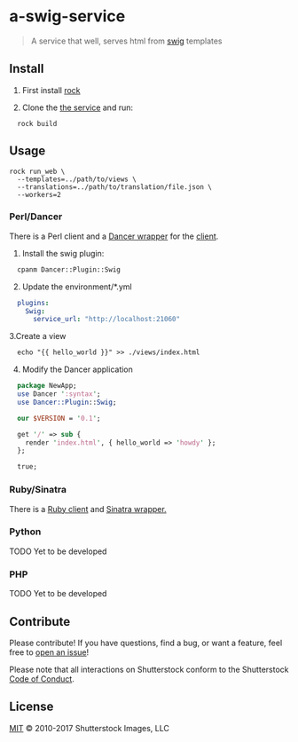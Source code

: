 # a-swig-service

> A service that well, serves html from [swig](https://github.com/swig/swig) templates

## Install

1. First install [rock](http://www.rockstack.org/)

2. Clone the [the service](https://github.com/shutterstock/a-swig-service) and run:

  ```
    rock build
  ```

## Usage

  ```
  rock run_web \
    --templates=../path/to/views \
    --translations=../path/to/translation/file.json \
    --workers=2
  ```

### Perl/Dancer

There is a Perl client and a [Dancer wrapper](https://github.com/logie17/Dancer-Plugin-Swig) for the [client](https://github.com/shutterstock/perl-webservice-swigclient). 

1. Install the swig plugin:

  ```bash
    cpanm Dancer::Plugin::Swig
  ```

2. Update the environment/*.yml

  ```yaml
    plugins:
      Swig:
        service_url: "http://localhost:21060"
  ```

3.Create a view

  ```html
    echo "{{ hello_world }}" >> ./views/index.html
  ```

4. Modify the Dancer application

```perl
  package NewApp;
  use Dancer ':syntax';
  use Dancer::Plugin::Swig;

  our $VERSION = '0.1';

  get '/' => sub {
    render 'index.html', { hello_world => 'howdy' };
  };

  true;
```

### Ruby/Sinatra

There is a [Ruby client](https://github.com/shutterstock/ruby-webservice-swigclient) and [Sinatra wrapper.](https://github.com/logie17/sinatra-swig)

### Python

TODO Yet to be developed

### PHP

TODO Yet to be developed

## Contribute

Please contribute! If you have questions, find a bug, or want a feature, feel free to [open an issue](https://github.com/shutterstock/a-swig-service/issues/new)!

Please note that all interactions on Shutterstock conform to the Shutterstock [Code of Conduct](TODO).

## License

[MIT](LICENSE) © 2010-2017 Shutterstock Images, LLC
